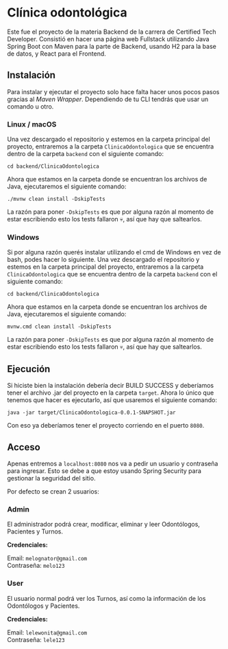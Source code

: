# Clínica odontológica

Este fue el proyecto de la materia Backend de la carrera de Certified Tech Developer.
Consistió en hacer una página web Fullstack utilizando Java Spring Boot con Maven para la parte de Backend, usando H2 para la base de datos, y React para el Frontend.

## Instalación

Para instalar y ejecutar el proyecto solo hace falta hacer unos pocos pasos gracias al *Maven Wrapper*.
Dependiendo de tu CLI tendrás que usar un comando u otro.

### Linux / macOS

Una vez descargado el repositorio y estemos en la carpeta principal del proyecto, entraremos a la carpeta ```ClinicaOdontologica``` que se encuentra dentro de la carpeta ```backend``` con el siguiente comando:

```
cd backend/ClinicaOdontologica
```

Ahora que estamos en la carpeta donde se encuentran los archivos de Java, ejecutaremos el siguiente comando:

```
./mvnw clean install -DskipTests
```

La razón para poner ```-DskipTests``` es que por alguna razón al momento de estar escribiendo esto los tests fallaron 💀, así que hay que saltearlos.

### Windows

Si por alguna razón querés instalar utilizando el cmd de Windows en vez de bash, podes hacer lo siguiente.
Una vez descargado el repositorio y estemos en la carpeta principal del proyecto, entraremos a la carpeta ```ClinicaOdontologica``` que se encuentra dentro de la carpeta ```backend``` con el siguiente comando:

```
cd backend/ClinicaOdontologica
```

Ahora que estamos en la carpeta donde se encuentran los archivos de Java, ejecutaremos el siguiente comando:

```
mvnw.cmd clean install -DskipTests
```

La razón para poner ```-DskipTests``` es que por alguna razón al momento de estar escribiendo esto los tests fallaron 💀, así que hay que saltearlos.

## Ejecución

Si hiciste bien la instalación debería decir BUILD SUCCESS y deberíamos tener el archivo .jar del proyecto en la carpeta ```target```.
Ahora lo único que tenemos que hacer es ejecutarlo, así que usaremos el siguiente comando:

```
java -jar target/ClinicaOdontologica-0.0.1-SNAPSHOT.jar
```

Con eso ya deberíamos tener el proyecto corriendo en el puerto ```8080```.

## Acceso

Apenas entremos a ```localhost:8080``` nos va a pedir un usuario y contraseña para ingresar. Esto se debe a que estoy usando Spring Security para gestionar la seguridad del sitio.

Por defecto se crean 2 usuarios:

### Admin

El administrador podrá crear, modificar, eliminar y leer Odontólogos, Pacientes y Turnos.

**Credenciales:**
  
Email: ```melognator@gmail.com```  
Contraseña: ```melo123```  

### User

El usuario normal podrá ver los Turnos, así como la información de los Odontólogos y Pacientes.

**Credenciales:**
  
Email: ```lelewonita@gmail.com```  
Contraseña: ```lele123```  
